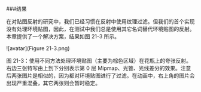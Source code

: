 ###结果

在对贴图反射的研究中，我们已经习惯在反射中使用纹理过滤。但我们的首个实现没有处理环境贴图，因此，在测试中我们总是使用其它名词替代环境贴图的反射。本章提供了一个解决方案，结果如图 21-3 所示。

![avatar](Figure 21-3.png)

图 21-3：使用不同方法处理环境贴图（主要为棕色区域）在花瓶上的夸张反射。右边三张特写由上到下分别表示第 0 层 Mipmap、光锥、光线差分的效果。注意后两张图片是相似的，因为都对环境贴图进行了过滤。在动画中，右上角的图片会出现严重混叠，其它两张则会暂时稳定。
